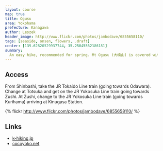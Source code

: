 ```yaml
---
layout: course
map: true
title: Ogusu
area: Yokohama
prefecture: Kanagawa
author: Leszek
header_image: http://www.flickr.com/photos/jambodave/6855658110/
tags: [seaside, onsen, flowers, .draft]
center: [139.62820529937744, 35.25045562186181]
summary:
  An easy hike, recommended for spring. Mt Ogusu (大楠山) is covered with fields of rapeseed flowers, which blossom in March. From the obervation point on top, you can see a panoramic view of the bay and end the course at the beach, or in the local onsen.
---
```


## Access

From Shinbashi, take the JR Tokaido Line train (going towards Odawara). Change at Totsuka and get on the JR Yokosuka Line train going towards Zushi.  At Zushi, change to the JR Yokosuka Line train (going towards Kurihama) arriving at Kinugasa Station.

{% flickr http://www.flickr.com/photos/jambodave/6855658110/ %}

## Links

 - [k-hiking.jp](http://www.k-hiking.jp/yokosuka-miura/kinugasajo-ogusu_02.htm)
 - [cocoyoko.net](http://www.cocoyoko.net/koyasunosato/index.html)